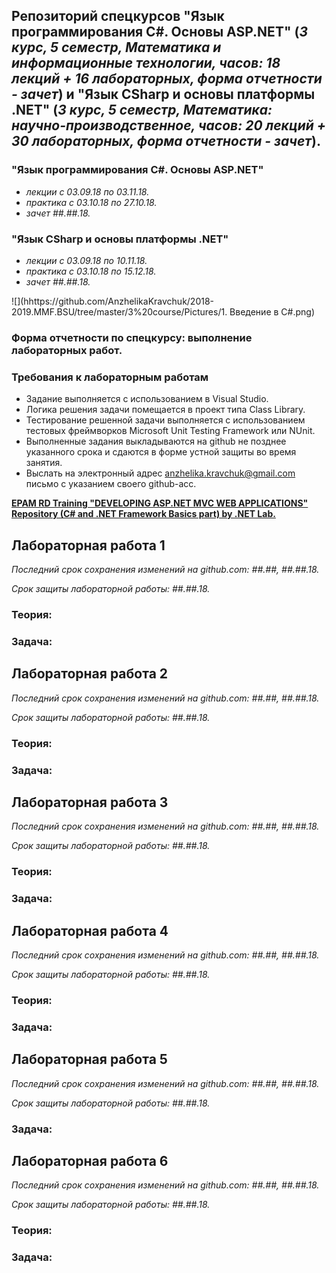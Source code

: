 ## Репозиторий спецкурсов "Язык программирования C#. Основы ASP.NET" (*3 курс, 5 семестр, Математика и информационные технологии, часов: 18 лекций + 16 лабораторных, форма отчетности - зачет*) и "Язык CSharp и основы платформы .NET" (*3 курс, 5 семестр, Математика: научно-производственное, часов: 20  лекций + 30 лабораторных, форма отчетности - зачет*).

### "Язык программирования C#. Основы ASP.NET"
  - *лекции с 03.09.18 по 03.11.18.*
  - *практика с 03.10.18 по 27.10.18.*
  - *зачет ##.##.18.*

### "Язык CSharp и основы платформы .NET" 
  - *лекции с 03.09.18 по 10.11.18.*
  - *практика с 03.10.18 по 15.12.18.*
  - *зачет ##.##.18.*

![](hhttps://github.com/AnzhelikaKravchuk/2018-2019.MMF.BSU/tree/master/3%20course/Pictures/1. Введение в C#.png)


### Форма отчетности по спецкурсу: выполнение лабораторных работ.

### Требования к лабораторным работам
- Задание выполняется c использованием в Visual Studio.
- Логика решения задачи помещается в проект типа Class Library.
- Тестирование решенной задачи выполняется с использованием тестовых фреймворков Microsoft Unit Testing Framework или NUnit.
- Выполненные задания выкладываются на github не позднее указанного срока и сдаются в форме устной защиты во время занятия. 
- Выслать на электронный адрес anzhelika.kravchuk@gmail.com письмо с указанием своего github-acc.

**[EPAM RD Training "DEVELOPING ASP.NET MVC WEB APPLICATIONS" Repository (C# and .NET Framework Basics part) by .NET Lab.](https://github.com/EPM-RD-NETLAB/.NET-Framework-modules)**

## Лабораторная работа 1 

*Последний срок сохранения изменений на github.com: ##.##, ##.##.18.*

*Срок защиты лабораторной работы:  ##.##.18.*

### Теория:  

### Задача: 

## Лабораторная работа 2

*Последний срок сохранения изменений на github.com: ##.##, ##.##.18.*

*Срок защиты лабораторной работы: ##.##.18.*

### Теория:  

### Задача: 

## Лабораторная работа 3

*Последний срок сохранения изменений на github.com: ##.##, ##.##.18.*

*Срок защиты лабораторной работы: ##.##.18.*

### Теория:  

### Задача: 

## Лабораторная работа 4

*Последний срок сохранения изменений на github.com: ##.##, ##.##.18.*

*Срок защиты лабораторной работы: ##.##.18.*

### Теория:  

### Задача: 

## Лабораторная работа 5

*Последний срок сохранения изменений на github.com: ##.##, ##.##.18.*

*Срок защиты лабораторной работы: ##.##.18.*

### Задача:

## Лабораторная работа 6

*Последний срок сохранения изменений на github.com: ##.##, ##.##.18.*

*Срок защиты лабораторной работы: ##.##.18.*

### Теория:  

### Задача: 

